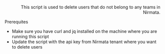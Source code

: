 <p align="right"> This script is used to delete users that do not belong to any teams in Nirmata. 

Prerequites
- Make sure you have curl and jq installed on the machine where you are running this script
- Update the script with the api key from Nirmata tenant where you want to delete users </p>
